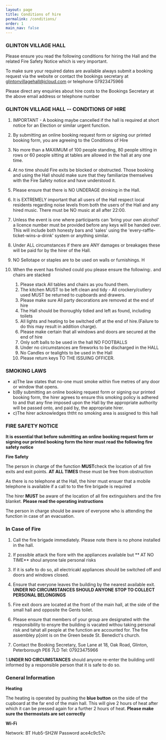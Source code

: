 ```yaml
---
layout: page
title: Conditions of hire
permalink: /conditions/
order: 1
main_nav: false
---
```


### GLINTON VILLAGE HALL  

Please ensure you read the following conditions for hiring the Hall and the related Fire Safety Notice which is very important.

To make sure your required dates are available always submit a booking request via the website or contact the bookings secretary at glintonvillagehall@icloud.com or telephone 07923475966

Please direct any enquiries about hire costs to the Bookings Secretary at the above email address or telephone number

### GLINTON VILLAGE HALL -- CONDITIONS OF HIRE 


1. IMPORTANT - A booking maybe cancelled if the hall is required at short notice for an Election or similar urgent function.

1. By submitting an online booking request form or signing our printed booking form, you are agreeing to the Conditions of Hire


1. No more than a MAXIMUM of 100 people standing, 80 people sitting in rows or 60 people sitting at tables are allowed in the hall at any one time. 


1. At no time should Fire exits be blocked or obstructed. Those booking and using the Hall should make sure that they familiarize themselves with the Fire Safety notice and have understood it.


1. Please ensure that there is NO UNDERAGE drinking in the Hall.


1. It is EXTREMELY important that all users of the Hall respect local residents regarding noise levels from both the users of the Hall and any hired music. There must be NO music at all after 22:00. 


1. Unless the event is one where participants can 'bring your own alcohol' a licence number must be provided before any keys will be handed over. This will include both honesty bars and 'sales' using the 'every-raffle-ticket-wins-a-drink' system or anything similar.


1. Under ALL circumstances if there are ANY damages or breakages these will be paid for by the hirer of the Hall.


1. NO Sellotape or staples are to be used on walls or furnishings. H


1. When the event has finished could you please ensure the following:. and chairs are stacked
    1. Please stack All tables and chairs as you found them.
    1. The kitchen MUST to be left clean and tidy - All crockery/cutlery used MUST be returned to cupboards and drawers. 
    1. Please make sure All party decorations are removed at the end of hire
    1. The Hall should be thoroughly tidied and left as found, including toilets
    1. All lights and heating to be switched off at the end of hire.(Failure to do this may result in addition charge).
    1. Please make certain that all windows and doors are secured at the end of hire
    1. Only soft balls to be used in the hall NO FOOTBALLS
    1. Under no circumstances are fireworks to be discharged in the HALL 
    1. No Candles or tealights to be used in the Hall
    1. Please return keys TO THE ISSUING OFFICER.



### SMOKING LAWS 



  * a)The law states that no-one must smoke within five metres of any door or window that opens. 
  * b)By submitting an online booking request form or signing our printed booking form, the hirer agrees to ensure this smoking policy is adhered to and that any fine imposed upon the Hall by the appropriate authority will be passed onto, and paid by, the appropriate hirer. 
  * c)The hirer acknowledges ththt no smoking area is assigned to this hall 


### FIRE SAFETY NOTICE

**It is essential that before submitting an online booking request form or signing our printed booking form the hirer must read the following fire safety notice**

**Fire Safety**

The person in charge of the function **MUST**check the location of all fire exits and exit points. **AT ALL TIMES** these must be free from obstruction

As there is no telephone at the Hall, the hirer must ensuer that a mobile telephone is available if a call to to the fire brigade is required

The hirer **MUST** be aware of the location of all fire extinguishers and the fire blanket. **Please read the operating instructions**

The person in charge should be aware of everyone who is attending the function in case of an evacuation.

### In Case of Fire

1. Call the fire brigade immediately. Please note there is no phone installed in the hall.

1. If possible attack the fiore with the appliances available but ** AT NO TIME** shoul anyone tale personal risks

1. If it is safe to do so, all electricakl appliances should be switched off and doors and windows closed. 

1. Ensure that everyone leaves the building by the nearest available exit. **UNDER NO CIRCUMSTANCES SHOULD ANYONE STOP TO COLLECT PERSONAL BELONGINGS**

1. Fire exit doors are located at the front of the main hall, at the side of the small hall and opposite the Gents toilet. 

1. Please ensure that members of your group are designated with the responsibility to ensyre the building is vacated withou taking personal risk and tahat all people at the function are accounted for.
The fire assembley p[oint is on the Green besde St. Benedict's church.

1. Contact the Booking Secretary, Sue Lane at 18, Oak Road, Glinton, Peterborough PE6 7LD Tel: 07923475966

1.**UNDER NO CIRCUMSTANCES** should anyone re-enter the building until informed by a responsible person that it is safe to do so.

### General Information

**Heating**

The heating is operated by pushing the **blue button** on the side of the cupboard at the far end of the main hall. This will give 2 hours of heat after which it can be pressed again for a further 2 hours of heat. **Please make sure the thermostats are set correctly**

**Wi-Fi**

Network: BT Hub5-SH2W
Password ace4c9c57c






    


